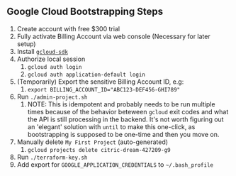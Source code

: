 ## Google Cloud Bootstrapping Steps
1. Create account with free $300 trial
1. Fully activate Billing Account via web console (Necessary for later setup)
1. Install [`gcloud-sdk`](https://cloud.google.com/sdk/docs/install-sdk)
1. Authorize local session
    1. `gcloud auth login`
    1. `gcloud auth application-default login`
1. (Temporarily) Export the sensitive Billing Account ID, e.g:
    1. `export BILLING_ACCOUNT_ID="ABC123-DEF456-GHI789"`
1. Run `./admin-project.sh`
    1. NOTE: This is idempotent and probably needs to be run multiple times
because of the behavior beteween `gcloud` exit codes and what the API is
still processing in the backend. It's not worth figuring out an 'elegant'
solution with `until` to make this one-click, as bootstrapping is supposed to
be one-time and then you move on.
1. Manually delete `My First Project` (auto-generated)
    1. `gcloud projects delete citric-dream-427209-g9`
1. Run `./terraform-key.sh`
1. Add export for `GOOGLE_APPLICATION_CREDENTIALS` to `~/.bash_profile`

